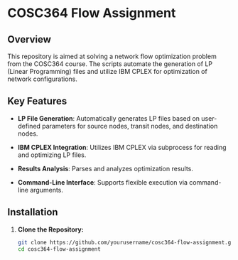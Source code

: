 # COSC364 Flow Assignment

## Overview

This repository is aimed at solving a network flow optimization problem from the COSC364 course. The scripts automate the generation of LP (Linear Programming) files and utilize IBM CPLEX for optimization of network configurations.

## Key Features
- **LP File Generation**: Automatically generates LP files based on user-defined parameters for source nodes, transit nodes, and destination nodes.
  
- **IBM CPLEX Integration**: Utilizes IBM CPLEX via subprocess for reading and optimizing LP files.

- **Results Analysis**: Parses and analyzes optimization results.

- **Command-Line Interface**: Supports flexible execution via command-line arguments.

## Installation

1. **Clone the Repository:**

   ```bash
   git clone https://github.com/yourusername/cosc364-flow-assignment.git
   cd cosc364-flow-assignment

